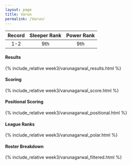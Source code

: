 ```yaml
---
layout: page
title: Varun
permalink: /Varun/
---
```


Record | Sleeper Rank | Power Rank               
:--: | :--: | :--:
1-2 | 9th | 9th   

#### Results
{% include_relative week3/varunagarwal_results.html %}

#### Scoring
{% include_relative week3/varunagarwal_score.html %}

#### Positional Scoring
{% include_relative week3/varunagarwal_positional.html %}

#### League Ranks
{% include_relative week3/varunagarwal_polar.html %}

#### Roster Breakdown
{% include_relative week3/varunagarwal_filtered.html %}
